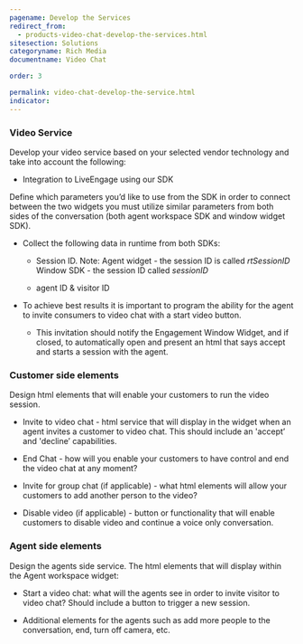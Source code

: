 ```yaml
---
pagename: Develop the Services
redirect_from:
  - products-video-chat-develop-the-services.html
sitesection: Solutions
categoryname: Rich Media
documentname: Video Chat

order: 3

permalink: video-chat-develop-the-service.html
indicator:
---
```


### Video Service

Develop your video service based on your selected vendor technology and take into account the following:

* Integration to LiveEngage using our SDK

Define which parameters you’d like to use from the SDK in order to connect between the two widgets you must utilize similar parameters from both sides of the conversation (both agent workspace SDK and window widget SDK).

* Collect the following data in runtime from both SDKs:

	* Session ID. Note:
	Agent widget - the session ID is called _rtSessionID_
	Window SDK - the session ID called _sessionID_

	* agent ID & visitor ID

* To achieve best results it is important to program the ability for the agent to invite consumers to video chat with a start video button.

    * This invitation should notify the Engagement Window Widget, and if closed, to automatically open and present an html that says accept and starts a session with the agent.

### Customer side elements

Design html elements that will enable your customers to run the video session.

* Invite to video chat - html service that will display in the widget when an agent invites a customer to video chat.  This should include an 'accept’ and 'decline’ capabilities.

* End Chat - how will you enable your customers to have control and end the video chat at any moment?

* Invite for group chat (if applicable) - what html elements will allow your customers to add another person to the video?

* Disable video (if applicable) - button or functionality that will enable customers to disable video and continue a voice only conversation.

### Agent side elements

Design the agents side service.  The html elements that will display within the Agent workspace widget:

* Start a video chat: what will the agents see in order to invite visitor to video chat? Should include a button to trigger a new session.

* Additional elements for the agents such as add more people to the conversation, end, turn off camera, etc.
